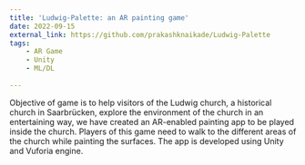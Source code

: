 ```yaml
---
title: 'Ludwig-Palette: an AR painting game'
date: 2022-09-15
external_link: https://github.com/prakashknaikade/Ludwig-Palette
tags:
    - AR Game
    - Unity
    - ML/DL
  
---
```


Objective of game is to help visitors of the Ludwig church, a historical church in Saarbrücken, explore the environment of the church in an entertaining way, we have created an AR-enabled painting app to be played inside the church. Players of this game need to walk to the different areas of the church while painting the surfaces. The app is developed using Unity and Vuforia engine.

<!--more-->
